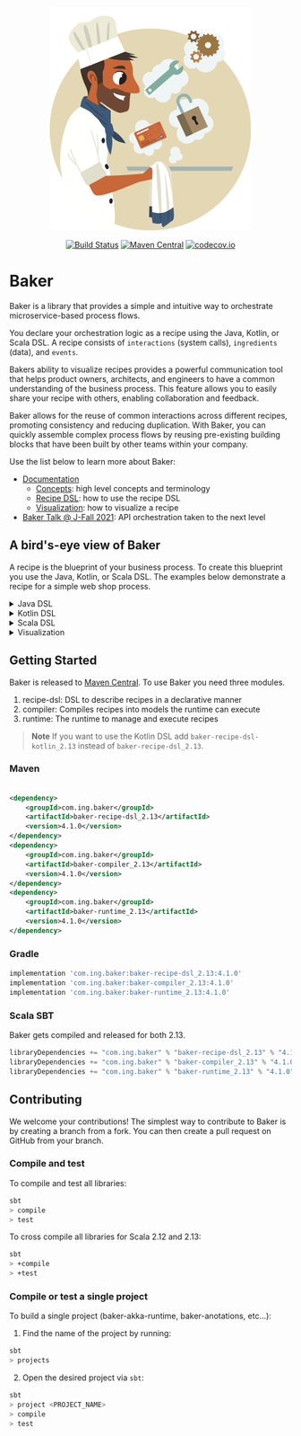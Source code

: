 <div align="center">
<img src="https://github.com/ing-bank/baker/blob/master/baker-logo.png?raw=true" alt="Baker Logo">

[![Build Status](https://github.com/ing-bank/baker/actions/workflows/ci.yml/badge.svg)](https://github.com/ing-bank/baker/actions/workflows/ci.yml)
[![Maven Central](https://img.shields.io/maven-central/v/com.ing.baker/baker-runtime_2.12.svg?label=Maven%20Central&logo=apachemaven)](https://search.maven.org/artifact/com.ing.baker/baker-runtime_2.12)
[![codecov.io](http://codecov.io/github/ing-bank/baker/coverage.svg?branch=master)](https://codecov.io/gh/ing-bank/baker?branch=master)
</div>

# Baker

Baker is a library that provides a simple and intuitive way to orchestrate microservice-based process flows.

You declare your orchestration logic as a recipe using the Java, Kotlin, or Scala DSL. A recipe consists of
`interactions` (system calls), `ingredients` (data), and `events`.

Bakers ability to visualize recipes provides a powerful communication tool that helps product owners, architects, and
engineers to have a common understanding of the business process. This feature allows you to easily share your recipe
with others, enabling collaboration and feedback.

Baker allows for the reuse of common interactions across different recipes, promoting consistency and reducing
duplication. With Baker, you can quickly assemble complex process flows by reusing pre-existing building blocks that
have been built by other teams within your company.

Use the list below to learn more about Baker:

- [Documentation](https://ing-bank.github.io/baker/)
    - [Concepts](https://ing-bank.github.io/baker/sections/concepts/): high level concepts and terminology
    - [Recipe DSL](https://ing-bank.github.io/baker/sections/cookbook/recipe-dsl/): how to use the recipe DSL
    - [Visualization](https://ing-bank.github.io/baker/sections/cookbook/visualizations/): how to visualize a recipe
- [Baker Talk @ J-Fall 2021](https://www.youtube.com/watch?v=U4aCUT9zIFk): API orchestration taken to the next level

## A bird's-eye view of Baker

A recipe is the blueprint of your business process. To create this blueprint you use the Java, Kotlin, or Scala DSL. The
examples below demonstrate a recipe for a simple web shop process.

<details>
    <summary>Java DSL</summary>

```java
final Recipe recipe=new Recipe("Web shop")
        .withSensoryEvents(
        CustomerInfoReceived.class,
        OrderPlaced.class,
        PaymentMade.class
    )
            .withInteractions(
            InteractionDescriptor.of(ValidateOrder.class),
        InteractionDescriptor.of(ReserveItems.class)
        .withRequiredEvent(PaymentMade.class),
        InteractionDescriptor.of(ShipGoods.class),
        InteractionDescriptor.of(SendInvoice.class)
        .withRequiredEvent(GoodsShipped.class)
        )
        .withDefaultFailureStrategy(
        new RetryWithIncrementalBackoffBuilder()
        .withInitialDelay(Duration.ofMillis(100))
        .withDeadline(Duration.ofHours(24))
        .withMaxTimeBetweenRetries(Duration.ofMinutes(10))
        .build());
```

</details>

<details>
    <summary>Kotlin DSL</summary>

```kotlin
val recipe = recipe("Web shop") {
    sensoryEvents {
        event<CustomerInfoReceived>()
        event<OrderPlaced>()
        event<PaymentMade>()
    }
    interaction<ValidateOrder>()
    interaction<ReserveItems> {
        requiredEvents {
            event<PaymentMade>()
        }
    }
    interaction<ShipGoods>()
    interaction<SendInvoice> {
        requiredEvents {
            event<GoodsShipped>()
        }
    }
    defaultFailureStrategy = retryWithIncrementalBackoff {
        initialDelay = 100.milliseconds
        until = deadline(24.hours)
        maxTimeBetweenRetries = 10.minutes
    }
}
```

</details>

<details>
    <summary>Scala DSL</summary>

```scala
val recipe: Recipe = Recipe("Web shop")
  .withSensoryEvents(
    Event[CustomerInfoReceived],
    Event[OrderPlaced],
    Event[PaymentMade]
  )
  .withInteractions(
    ValidateOrder,
    ReserveItems
      .withRequiredEvent(Event[PaymentMade])
      ShipGoods,
    SendInvoice
      .withRequiredEvent(goodsShipped)
  )
  .withDefaultFailureStrategy(
    RetryWithIncrementalBackoff
      .builder()
      .withInitialDelay(100 milliseconds)
      .withUntil(Some(UntilDeadline(24 hours)))
      .withMaxTimeBetweenRetries(Some(10 minutes))
      .build()
  )
```

</details>

<details>
    <summary>Visualization</summary>

Events are gray, ingredients orange, and interactions lilac:

![](docs/images/webshop.svg)

</details>

## Getting Started

Baker is released to [Maven Central](https://search.maven.org/search?q=g:com.ing.baker). To use Baker you need three
modules.

1. recipe-dsl: DSL to describe recipes in a declarative manner
2. compiler: Compiles recipes into models the runtime can execute
3. runtime: The runtime to manage and execute recipes

> **Note**
> If you want to use the Kotlin DSL add `baker-recipe-dsl-kotlin_2.13` instead of `baker-recipe-dsl_2.13`.

### Maven

```xml

<dependency>
    <groupId>com.ing.baker</groupId>
    <artifactId>baker-recipe-dsl_2.13</artifactId>
    <version>4.1.0</version>
</dependency>
<dependency>
    <groupId>com.ing.baker</groupId>
    <artifactId>baker-compiler_2.13</artifactId>
    <version>4.1.0</version>
</dependency>
<dependency>
    <groupId>com.ing.baker</groupId>
    <artifactId>baker-runtime_2.13</artifactId>
    <version>4.1.0</version>
</dependency>
```

### Gradle

```groovy
implementation 'com.ing.baker:baker-recipe-dsl_2.13:4.1.0'
implementation 'com.ing.baker:baker-compiler_2.13:4.1.0'
implementation 'com.ing.baker:baker-runtime_2.13:4.1.0'
```

### Scala SBT

Baker gets compiled and released for both 2.13.

```scala
libraryDependencies += "com.ing.baker" % "baker-recipe-dsl_2.13" % "4.1.0"
libraryDependencies += "com.ing.baker" % "baker-compiler_2.13" % "4.1.0"
libraryDependencies += "com.ing.baker" % "baker-runtime_2.13" % "4.1.0"
```

## Contributing

We welcome your contributions! The simplest way to contribute to Baker is by creating a branch from a fork. You can then
create a pull request on GitHub from your branch.

### Compile and test

To compile and test all libraries:

```bash
sbt 
> compile
> test
```

To cross compile all libraries for Scala 2.12 and 2.13:

```bash
sbt
> +compile
> +test
```

### Compile or test a single project

To build a single project (baker-akka-runtime, baker-anotations, etc...):

1. Find the name of the project by running:

```bash
sbt 
> projects
```

2. Open the desired project via `sbt`:

```bash
sbt
> project <PROJECT_NAME>
> compile
> test
```
